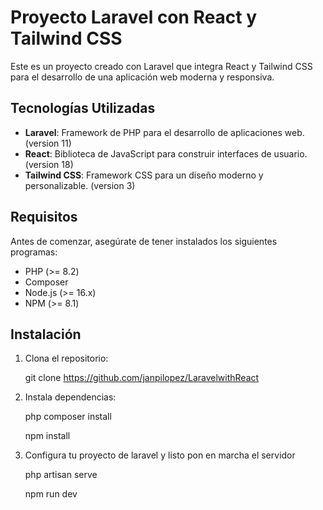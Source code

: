 # Proyecto Laravel con React y Tailwind CSS

Este es un proyecto creado con Laravel que integra React y Tailwind CSS para el desarrollo de una aplicación web moderna y responsiva.

## Tecnologías Utilizadas

- **Laravel**: Framework de PHP para el desarrollo de aplicaciones web.  (version 11)
- **React**: Biblioteca de JavaScript para construir interfaces de usuario. (version 18)
- **Tailwind CSS**: Framework CSS para un diseño moderno y personalizable. (version 3)

## Requisitos

Antes de comenzar, asegúrate de tener instalados los siguientes programas:

- PHP (>= 8.2)
- Composer
- Node.js (>= 16.x)
- NPM (>= 8.1)

## Instalación

1. Clona el repositorio:

   git clone https://github.com/janpilopez/LaravelwithReact

2. Instala dependencias:

   php composer install   

   npm install

4. Configura tu proyecto de laravel y listo pon en marcha el servidor

    php artisan serve   

    npm run dev

